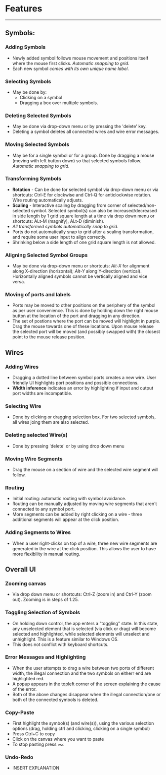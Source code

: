 # Features
--------

## Symbols:

### Adding Symbols
- Newly added symbol follows mouse movement and positions itself where the mouse first clicks. *Automatic snapping to grid*.
- Each new symbol *comes with its own unique name label*.

### Selecting Symbols
- May be done by: 
    - Clicking on a symbol 
    - Dragging a box over multiple symbols.

### Deleting Selected Symbols
- May be done via drop-down menu or by pressing the 'delete' key.
- Deleting a symbol deletes all connected wires and wire error messages.

### Moving Selected Symbols
- May be for a single symbol or for a group. Done by dragging a mouse (moving with left button down) so that selected symbols follow. *Automatic snapping to grid*.

### Transforming Symbols
- **Rotation** - Can be done for selected symbol via drop-down menu or via shortcuts: Ctrl-E for clockwise and Ctrl-Q for anticlockwise rotation. Wire routing automatically adjusts.
- **Scaling** - Interactive scaling by dragging from corner of selected/non-selected symbol. Selected symbol(s) can also be increased/decreased in side length by 1 grid square length at a time via drop down menu or shortcuts: ALt-M (magnify), ALt-D (diminish).
- *All transformed symbols automatically snap to grid*. 
- Ports do not automatically snap to grid after a scaling transformation, and require some user input to align correctly.
- Shrinking below a side length of one grid square length is not allowed.

### Aligning Selected Symbol Groups
- May be done via drop-down menu or shortcuts: *Alt-X* for alignment along X-direction (horizontal); *Alt-Y* along Y-direction (vertical). Horizontally aligned symbols cannot be vertically aligned and vice versa.

### Moving of ports and labels
- Ports may be moved to other positions on the periphery of the symbol as per user convenience. This is done by holding down the right mouse button at the location of the port and dragging in any direction.
- The set of postions where the port can be moved will highlight in purple. Drag the mouse towards one of these locations. Upon mouse release the selected port will be moved (and possibly swapped with) the closest point to the mouse release position. 

## Wires

### Adding Wires
- Dragging a dotted line between symbol ports creates a new wire. User friendly UI highlights port positions and possible connections.
- **Width inference** indicates an error by highlighting if input and output port widths are incompatible.

### Selecting Wire
- Done by clicking or dragging selection box. For two selected symbols, all wires joing them are also selected.

### Deleting selected Wire(s)
- Done by pressing 'delete' or by using drop down menu

### Moving Wire Segments
- Drag the mouse on a section of wire and the selected wire segment will follow.

### Routing
- Initial routing: automatic routing with symbol avoidance.
- Routing can be manually adjusted by moving wire segments that aren't connected to any symbol port.
- More segments can be added by right clicking on a wire - three additional segments will appear at the click position.

### Adding Segments to Wires
- When a user right-clicks on top of a wire, three new wire segments are generated in the wire at the click position. This allows the user to have more flexibility in manual routing.

## Overall UI

### Zooming canvas
- Via drop down menu or shortcuts: Ctrl-Z (zoom in) and Ctrl-Y (zoom out). Zooming is in steps of 1.25.

### Toggling Selection of Symbols
- On holding down control, the app enters a "toggling" state. In this state, any unselected element that is selected (via click or drag) will become selected and highlighted, while selected elements will unselect and unhighlight. This is a feature similar to Windows OS.
- This does not conflict with keyboard shortcuts.

### Error Messages and Highlighting
- When the user attempts to drag a wire between two ports of different width, the illegal connection and the two symbols on eitherr end are highlighted red.
- A popup appears in the topleft corner of the screen explaining the cause of the error.
- Both of the above changes disappear when the illegal connection/one or both of the connected symbols is deleted.

### Copy-Paste
- First highlight the symbol(s) (and wire(s)), using the various selection options (drag, holding ctrl and clicking, clicking on a single symbol)
- Press Ctrl+C to copy
- Click on the canvas where you want to paste
- To stop pasting press `esc`

### Undo-Redo
- INSERT EXPLANATION
